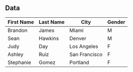## Data
| First Name | Last Name | City | Gender |
| --- | --- | --- | --- |
| Brandon | James | Miami | M |
| Sean | Hawkins | Denver | M |
| Judy | Day | Los Angeles | F |
| Ashley | Ruiz | San Francisco | F |
| Stephanie | Gomez | Portland | F |